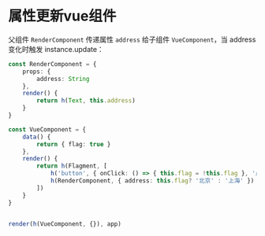 # 属性更新vue组件
父组件 `RenderComponent` 传递属性 `address` 给子组件 `VueComponent`，当 address 变化时触发 instance.update：
```ts
const RenderComponent = {
    props: {
        address: String
    },
    render() {
        return h(Text, this.address)
    }
}

const VueComponent = {
    data() {
        return { flag: true }
    },
    render() {
        return h(Flagment, [
            h('button', { onClick: () => { this.flag = !this.flag }, '点我切换flag值' }),
            h(RenderComponent, { address: this.flag? '北京' : '上海' })
        ])
    }
}


render(h(VueComponent, {}), app)
```
